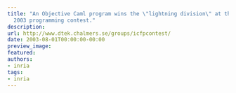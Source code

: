 ```yaml
---
title: "An Objective Caml program wins the \"lightning division\" at the\n    ICFP
  2003 programming contest."
description:
url: http://www.dtek.chalmers.se/groups/icfpcontest/
date: 2003-08-01T00:00:00-00:00
preview_image:
featured:
authors:
- inria
tags:
- inria
---
```



